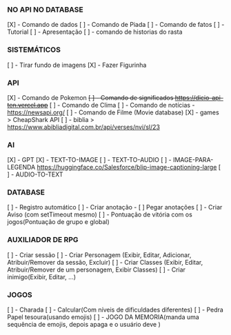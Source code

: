 ### NO API NO DATABASE
[X] - Comando de dados
[ ] - Comando de Piada
[ ] - Comando de fatos
[ ] - Tutorial
[ ] - Apresentação
[ ] - comando de historias do rasta
### SISTEMÁTICOS
[ ] - Tirar fundo de imagens
[X] - Fazer Figurinha
### API
[X] - Comando de Pokemon
~~[ ] - Comando de significados https://dicio-api-ten.vercel.app~~
[ ] - Comando de Clima 
[ ] - Comando de notícias - https://newsapi.org/
[ ] - Comando de Filme (Movie database)
[X] - games > CheapShark API
[ ] - biblia > https://www.abibliadigital.com.br/api/verses/nvi/sl/23
### AI
[X] - GPT
[X] - TEXT-TO-IMAGE
[ ] - TEXT-TO-AUDIO
[ ] - IMAGE-PARA-LEGENDA https://huggingface.co/Salesforce/blip-image-captioning-large
[ ] - AUDIO-TO-TEXT
### DATABASE 
[ ] - Registro automático
[ ] - Criar anotação - [ ] Pegar anotações
[ ] - Criar Aviso (com setTimeout mesmo)
[ ] - Pontuação de vitória com os jogos(Pontuação de grupo e global)
### AUXILIADOR DE RPG
[ ] - Criar sessão
[ ] - Criar Personagem (Exibir, Editar, Adicionar, Atribuir/Remover da sessão, Excluir)
[ ] - Criar Classes (Exibir, Editar, Atribuir/Remover de um personagem, Exibir Classes)
[ ] - Criar inimigo(Exibir, Editar, ...)
### JOGOS
[ ] - Charada
[ ] - Calcular(Com níveis de dificuldades diferentes)
[ ] - Pedra Papel tesoura(usando emojis)
[ ] - JOGO DA MEMORIA(manda uma sequência de emojis, depois apaga e o usuário deve )